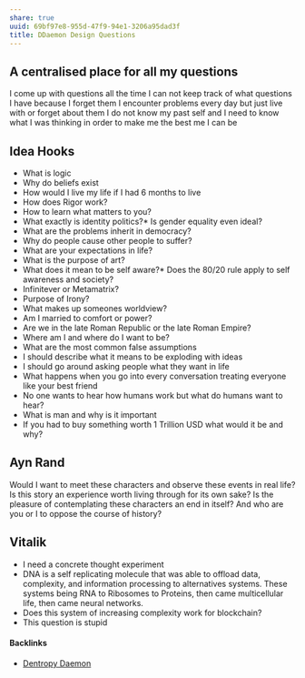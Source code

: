 ```yaml
---
share: true
uuid: 69bf97e8-955d-47f9-94e1-3206a95dad3f
title: DDaemon Design Questions
---
```

## A centralised place for all my questions

I come up with questions all the time I can not keep track of what questions I have because I forget them I encounter problems every day but just live with or forget about them I do not know my past self and I need to know what I was thinking in order to make me the best me I can be

## Idea Hooks

* What is logic
* Why do beliefs exist
* How would I live my life if I had 6 months to live
* How does Rigor work?
* How to learn what matters to you?
* What exactly is identity politics?* Is gender equality even ideal?
* What are the problems inherit in democracy?
* Why do people cause other people to suffer?
* What are your expectations in life?
* What is the purpose of art?
* What does it mean to be self aware?* Does the 80/20 rule apply to self awareness and society?
* Infinitever or Metamatrix?
* Purpose of Irony?
* What makes up someones worldview?
* Am I married to comfort or power?
* Are we in the late Roman Republic or the late Roman Empire?
* Where am I and where do I want to be?
* What are the most common false assumptions
* I should describe what it means to be exploding with ideas
* I should go around asking people what they want in life
* What happens when you go into every conversation treating everyone like your best friend
* No one wants to hear how humans work but what do humans want to hear?
* What is man and why is it important
* If you had to buy something worth 1 Trillion USD what would it be and why?

## Ayn Rand

Would I want to meet these characters and observe these events in real life? Is this story an experience worth living through for its own sake? Is the pleasure of contemplating these characters an end in itself? And who are you or I to oppose the course of history?

## Vitalik

* I need a concrete thought experiment
* DNA is a self replicating molecule that was able to offload data, complexity, and information processing to alternatives systems. These systems being RNA to Ribosomes to Proteins, then came multicellular life, then came neural networks.
* Does this system of increasing complexity work for blockchain?
* This question is stupid


#### Backlinks

* [Dentropy Daemon](/15c66694-3dc9-4115-afb8-887a6e52ffea)